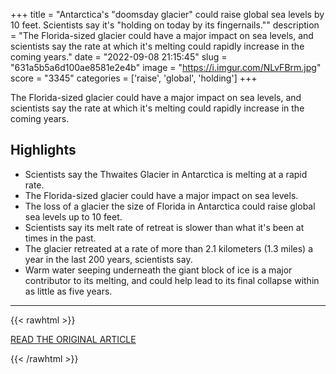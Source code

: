 +++
title = "Antarctica's \"doomsday glacier\" could raise global sea levels by 10 feet. Scientists say it's \"holding on today by its fingernails.\""
description = "The Florida-sized glacier could have a major impact on sea levels, and scientists say the rate at which it's melting could rapidly increase in the coming years."
date = "2022-09-08 21:15:45"
slug = "631a5b5a6d100ae8581e2e4b"
image = "https://i.imgur.com/NLvFBrm.jpg"
score = "3345"
categories = ['raise', 'global', 'holding']
+++

The Florida-sized glacier could have a major impact on sea levels, and scientists say the rate at which it's melting could rapidly increase in the coming years.

## Highlights

- Scientists say the Thwaites Glacier in Antarctica is melting at a rapid rate.
- The Florida-sized glacier could have a major impact on sea levels.
- The loss of a glacier the size of Florida in Antarctica could raise global sea levels up to 10 feet.
- Scientists say its melt rate of retreat is slower than what it's been at times in the past.
- The glacier retreated at a rate of more than 2.1 kilometers (1.3 miles) a year in the last 200 years, scientists say.
- Warm water seeping underneath the giant block of ice is a major contributor to its melting, and could help lead to its final collapse within as little as five years.

---

{{< rawhtml >}}
  <p class="article-category">
    <a target="_blank" href="https://www.cbsnews.com/news/antarctica-doomsday-glacier-global-sea-levels-holding-on-by-fingernails/#app">READ THE ORIGINAL ARTICLE</a>
  </p>
{{< /rawhtml >}}
